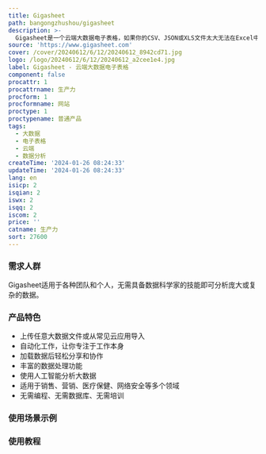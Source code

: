 ```yaml
---
title: Gigasheet
path: bangongzhushou/gigasheet
description: >-
  Gigasheet是一个云端大数据电子表格，如果你的CSV、JSON或XLS文件太大无法在Excel中处理，试试Gigasheet吧。无需安装、基础设施或配置，Gigasheet的在线电子表格让任何人都能即时分析大数据。
source: 'https://www.gigasheet.com'
cover: /cover/20240612/6/12/20240612_8942cd71.jpg
logo: /logo/20240612/6/12/20240612_a2cee1e4.jpg
label: Gigasheet - 云端大数据电子表格
component: false
procattr: 1
procattrname: 生产力
procform: 1
procformname: 网站
proctype: 1
proctypename: 普通产品
tags:
  - 大数据
  - 电子表格
  - 云端
  - 数据分析
createTime: '2024-01-26 08:24:33'
updateTime: '2024-01-26 08:24:33'
lang: en
isicp: 2
isqian: 2
iswx: 2
isqq: 2
iscom: 2
price: ''
catname: 生产力
sort: 27600
---
```




### 需求人群
Gigasheet适用于各种团队和个人，无需具备数据科学家的技能即可分析庞大或复杂的数据。

### 产品特色
- 上传任意大数据文件或从常见云应用导入
- 自动化工作，让你专注于工作本身
- 加载数据后轻松分享和协作
- 丰富的数据处理功能
- 使用人工智能分析大数据
- 适用于销售、营销、医疗保健、网络安全等多个领域
- 无需编程、无需数据库、无需培训

### 使用场景示例


### 使用教程


  
